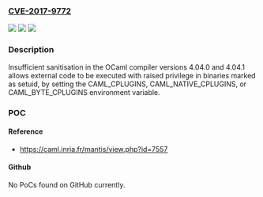### [CVE-2017-9772](https://cve.mitre.org/cgi-bin/cvename.cgi?name=CVE-2017-9772)
![](https://img.shields.io/static/v1?label=Product&message=n%2Fa&color=blue)
![](https://img.shields.io/static/v1?label=Version&message=n%2Fa&color=blue)
![](https://img.shields.io/static/v1?label=Vulnerability&message=n%2Fa&color=brighgreen)

### Description

Insufficient sanitisation in the OCaml compiler versions 4.04.0 and 4.04.1 allows external code to be executed with raised privilege in binaries marked as setuid, by setting the CAML_CPLUGINS, CAML_NATIVE_CPLUGINS, or CAML_BYTE_CPLUGINS environment variable.

### POC

#### Reference
- https://caml.inria.fr/mantis/view.php?id=7557

#### Github
No PoCs found on GitHub currently.


